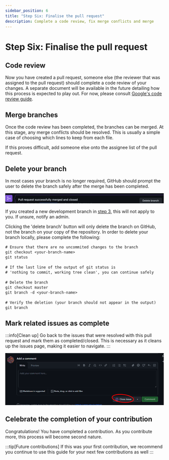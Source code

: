 ```yaml
---
sidebar_position: 6
title: "Step Six: Finalise the pull request"
description: Complete a code review, fix merge conflicts and merge
---
```


# Step Six: Finalise the pull request

## Code review

Now you have created a pull request, someone else (the reviewer that was assigned to the pull request) should complete a code review of your changes. A separate document will be available in the future detailing how this process is expected to play out. For now, please consult [Google's code review guide](https://google.github.io/eng-practices/review/reviewer/).

## Merge branches

Once the code review has been completed, the branches can be merged. At this stage, any merge conflicts should be resolved. This is usually a simple case of choosing which lines to keep from each file.

If this proves difficult, add someone else onto the assignee list of the pull request.

## Delete your branch

In most cases your branch is no longer required, GitHub should prompt the user to delete the branch safely after the merge has been completed.

![Screenshot of delete branch button](/development-pipeline/delete-branch-button.png)

If you created a new development branch in [step 3](./Creating-new-branch.md), this will not apply to you. If unsure, notify an admin.

Clicking the 'delete branch' button will only delete the branch on GitHub, not the branch on your copy of the repository. In order to delete your branch locally, please complete the following:

```console
# Ensure that there are no uncommited changes to the branch
git checkout <your-branch-name>
git status

# If the last line of the output of git status is 
# 'nothing to commit, working tree clean', you can continue safely

# Delete the branch
git checkout master
git branch -d <your-branch-name>

# Verify the deletion (your branch should not appear in the output)
git branch
```

## Mark related issues as complete

:::info[Clean up]
Go back to the issues that were resolved with this pull request and mark them as completed/closed. This is necessary as it cleans up the issues page, making it easier to navigate.
:::

![Screenshot of closing an issue](/development-pipeline/close-issue.png)

## Celebrate the completion of your contribution

Congratulations! You have completed a contribution. As you contribute more, this process will become second nature.

:::tip[Future contributions]
If this was your first contribution, we recommend you continue to use this guide for your next few contributions as well
:::